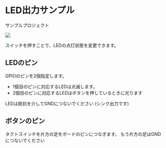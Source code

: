 # LED出力サンプル

サンプルプロジェクト

![](https://i.imgur.com/StokW11.jpg)

スイッチを押すことで、LEDの点灯状態を変更できます。

## LEDのピン

GPIOのピンを2個指定します。

- 1個目のピンに対応するLEDは点滅します。
- 2個目のピンに対応するLEDはボタンを押しているときに光ります

LEDは抵抗を介してGNDにつないでください
(シンク出力です)

## ボタンのピン

タクトスイッチを片方の足をボードのピンにつなぎます。
もう片方の足はGNDにつないでください
